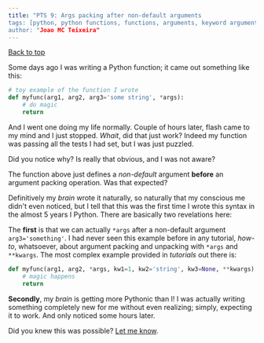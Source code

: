 ```yaml
---
title: "PTS 9: Args packing after non-default arguments
tags: [python, python functions, functions, arguments, keyword arguments, positional arguments]
author: "Joao MC Teixeira"
---
```

[Back to top](https://pythonicthoughtssnippets.github.io)

Some days ago I was writing a Python function; it came out something like this:

```python
# toy example of the function I wrote
def myfunc(arg1, arg2, arg3='some string', *args):
    # do magic
    return
```

And I went one doing my life normally. Couple of hours later, flash came to my mind and I just stopped. _Whait_, did that just work? Indeed my function was passing all the tests I had set, but I was just puzzled.

Did you notice why? Is really that obvious, and I was not aware?

The function above just defines a _non-default_ argument **before** an argument packing operation. Was that expected?

Definitively my _brain_ wrote it naturally, so naturally that my conscious me didn't even noticed, but I tell that this was the first time I wrote this syntax in the almost 5 years I Python. There are basically two revelations here:

The **first** is that we can actually `*args` after a non-default argument `arg3='something'`. I had never seen this example before in any tutorial, _how-to_, whatsoever, about argument packing and unpacking with `*args` and `**kwargs`. The most complex example provided in _tutorials_ out there is:

```python
def myfunc(arg1, arg2, *args, kw1=1, kw2='string', kw3=None, **kwargs):
    # magic happens
    return
```

**Secondly**, my _brain_ is getting more Pythonic than I! I was actually writing something completely new for me without even realizing; simply, expecting it to work. And only noticed some hours later.

Did you knew this was possible? [Let me know](https://github.com/PythonicThoughtsSnippets/PTS-Code-Snippets/issues/9).


